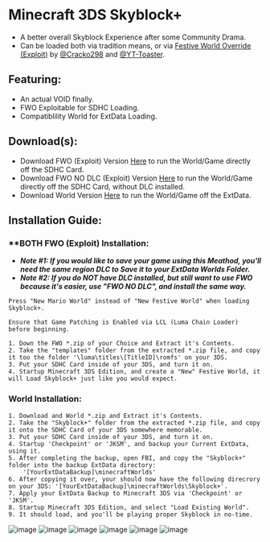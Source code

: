 # Minecraft 3DS Skyblock+
- A better overall Skyblock Experience after some Community Drama.
- Can be loaded both via tradition means, or via <ins>Festive World Override (Exploit)</ins> by [@Cracko298](https://github.com/Cracko298) and [@YT-Toaster](https://github.com/YT-Toaster).

## Featuring:
- An actual VOID finally.
- FWO Exploitable for SDHC Loading.
- Compatiblility World for ExtData Loading.

## Download(s):
- Download FWO (Exploit) Version [Here](https://github.com/Minecraft-3DS-Community/MC3DS-Skyblock-Plus/releases/download/vSkyblockPlus1/SkyblockPlus_FWO.zip) to run the World/Game directly off the SDHC Card.
- Download FWO NO DLC (Exploit) Version [Here](https://github.com/Minecraft-3DS-Community/MC3DS-Skyblock-Plus/releases/download/vSkyblockPlus11/SkyblockPlus_FWO_NO_DLC.zip) to run the World/Game directly off the SDHC Card, without DLC installed.
- Download World Version [Here](https://github.com/Minecraft-3DS-Community/MC3DS-Skyblock-Plus/releases/download/vSkyblockPlus1/SkyblockPlus_World.zip) to run the World/Game off the ExtData.

## Installation Guide:
### **BOTH FWO (Exploit) Installation:
- ***Note #1: If you would like to save your game using this Meathod, you'll need the same region DLC to Save it to your ExtData Worlds Folder.***
- ***Note #2: If you do NOT have DLC installed, but still want to use FWO because it's easier, use "FWO NO DLC", and install the same way.***

`Press "New Mario World" instead of "New Festive World" when loading Skyblock+.`

  
```
Ensure that Game Patching is Enabled via LCL (Luma Chain Loader) before beginning.

1. Down the FWO *.zip of your Choice and Extract it's Contents.
2. Take the "templates" folder from the extracted *.zip file, and copy it too the folder '\luma\titles\[TitleID]\romfs' on your 3DS.
3. Put your SDHC Card inside of your 3DS, and turn it on.
4. Startup Minecraft 3DS Edition, and create a "New" Festive World, it will Load Skyblock+ just like you would expect.
```
### World Installation:
```
1. Download and World *.zip and Extract it's Contents.
2. Take the "Skyblock+" folder from the extracted *.zip file, and copy it onto the SDHC Card of your 3DS somewhere memorable.
3. Put your SDHC Card inside of your 3DS, and turn it on.
4. Startup 'Checkpoint' or 'JKSM', and backup your Current ExtData, using it.
5. After completing the backup, open FBI, and copy the "Skyblock+" folder into the backup ExtData directory:
    '[YourExtDataBackup]\minecraftWorlds'
6. After copying it over, your should now have the following direcrory on your 3DS: '[YourExtDataBackup]\minecraftWorlds\Skyblock+'.
7. Apply your ExtData Backup to Minecraft 3DS via 'Checkpoint' or 'JKSM'.
8. Startup Minecraft 3DS Edition, and select "Load Existing World".
9. It should load, and you'll be playing proper Skyblock in no-time.
```
![image](https://github.com/Minecraft-3DS-Community/MC3DS-Skyblock-Plus/assets/78656905/8ce25f33-347b-4111-aa11-03d9f303850d)
![image](https://github.com/Minecraft-3DS-Community/MC3DS-Skyblock-Plus/assets/78656905/7ac56082-6bac-40b5-96d8-b6a98a0748b9)
![image](https://github.com/Minecraft-3DS-Community/MC3DS-Skyblock-Plus/assets/78656905/d80d9831-c433-4715-9928-c78a75cef5a4)
![image](https://github.com/Minecraft-3DS-Community/MC3DS-Skyblock-Plus/assets/78656905/d02e7687-ef0c-4627-bafa-ff27ce9d95c3)
![image](https://github.com/Minecraft-3DS-Community/MC3DS-Skyblock-Plus/assets/78656905/4fd21c53-5fc3-4e2a-a987-af3387df8839)
![image](https://github.com/Minecraft-3DS-Community/MC3DS-Skyblock-Plus/assets/78656905/a4ba5aa7-d36c-447e-9089-557208bb461e)
